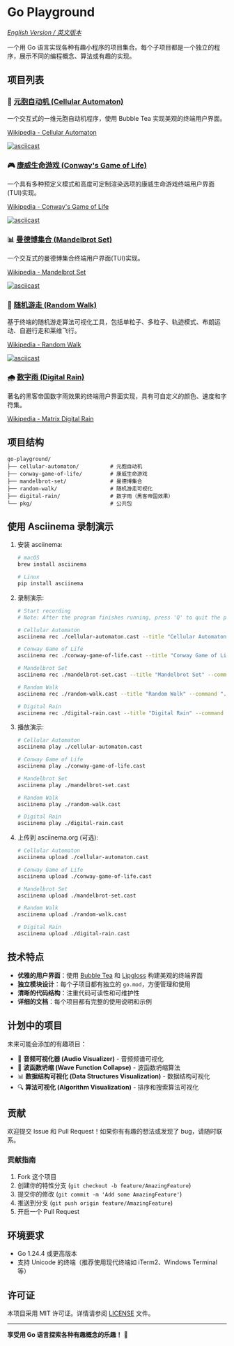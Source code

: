 # Go Playground

_[English Version / 英文版本](README.md)_

一个用 Go 语言实现各种有趣小程序的项目集合。每个子项目都是一个独立的程序，展示不同的编程概念、算法或有趣的实现。

## 项目列表

### 🧬 [元胞自动机 (Cellular Automaton)](./cellular-automaton/)

一个交互式的一维元胞自动机程序，使用 Bubble Tea 实现美观的终端用户界面。

[Wikipedia - Cellular Automaton](https://en.wikipedia.org/wiki/Cellular_automaton)

[![asciicast](https://asciinema.org/a/723614.svg)](https://asciinema.org/a/723614)

### 🎮 [康威生命游戏 (Conway's Game of Life)](./conway-game-of-life/)

一个具有多种预定义模式和高度可定制渲染选项的康威生命游戏终端用户界面(TUI)实现。

[Wikipedia - Conway's Game of Life](https://en.wikipedia.org/wiki/Conway's_Game_of_Life)

[![asciicast](https://asciinema.org/a/723612.svg)](https://asciinema.org/a/723612)

### 📊 [曼德博集合 (Mandelbrot Set)](./mandelbrot-set/)

一个交互式的曼德博集合终端用户界面(TUI)实现。

[Wikipedia - Mandelbrot Set](https://en.wikipedia.org/wiki/Mandelbrot_set)

[![asciicast](https://asciinema.org/a/723615.svg)](https://asciinema.org/a/723615)

### 🚶 [随机游走 (Random Walk)](./random-walk/)

基于终端的随机游走算法可视化工具，包括单粒子、多粒子、轨迹模式、布朗运动、自避行走和莱维飞行。

[Wikipedia - Random Walk](https://en.wikipedia.org/wiki/Random_walk)

[![asciicast](https://asciinema.org/a/723662.svg)](https://asciinema.org/a/723662)

### 🌧️ [数字雨 (Digital Rain)](./digital-rain/)

著名的黑客帝国数字雨效果的终端用户界面实现，具有可自定义的颜色、速度和字符集。

[Wikipedia - Matrix Digital Rain](https://en.wikipedia.org/wiki/Matrix_digital_rain)

## 项目结构

```
go-playground/
├── cellular-automaton/          # 元胞自动机
├── conway-game-of-life/         # 康威生命游戏
├── mandelbrot-set/              # 曼德博集合
├── random-walk/                 # 随机游走可视化
├── digital-rain/                # 数字雨（黑客帝国效果）
└── pkg/                         # 公共包
```

## 使用 Asciinema 录制演示

1. 安装 asciinema:

   ```bash
   # macOS
   brew install asciinema

   # Linux
   pip install asciinema
   ```

2. 录制演示:

   ```bash
   # Start recording
   # Note: After the program finishes running, press 'Q' to quit the program and complete the recording

   # Cellular Automaton
   asciinema rec ./cellular-automaton.cast --title "Cellular Automaton" --command "./bin/cellular-automaton"

   # Conway Game of Life
   asciinema rec ./conway-game-of-life.cast --title "Conway Game of Life" --command "./bin/conway-game-of-life"

   # Mandelbrot Set
   asciinema rec ./mandelbrot-set.cast --title "Mandelbrot Set" --command "./bin/mandelbrot-set"

   # Random Walk
   asciinema rec ./random-walk.cast --title "Random Walk" --command "./bin/random-walk"

   # Digital Rain
   asciinema rec ./digital-rain.cast --title "Digital Rain" --command "./bin/digital-rain"
   ```

3. 播放演示:

   ```bash
   # Cellular Automaton
   asciinema play ./cellular-automaton.cast

   # Conway Game of Life
   asciinema play ./conway-game-of-life.cast

   # Mandelbrot Set
   asciinema play ./mandelbrot-set.cast

   # Random Walk
   asciinema play ./random-walk.cast

   # Digital Rain
   asciinema play ./digital-rain.cast
   ```

4. 上传到 asciinema.org (可选):

   ```bash
   # Cellular Automaton
   asciinema upload ./cellular-automaton.cast

   # Conway Game of Life
   asciinema upload ./conway-game-of-life.cast

   # Mandelbrot Set
   asciinema upload ./mandelbrot-set.cast

   # Random Walk
   asciinema upload ./random-walk.cast

   # Digital Rain
   asciinema upload ./digital-rain.cast
   ```

## 技术特点

- **优雅的用户界面**：使用 [Bubble Tea](https://github.com/charmbracelet/bubbletea) 和 [Lipgloss](https://github.com/charmbracelet/lipgloss) 构建美观的终端界面
- **独立模块设计**：每个子项目都有独立的 `go.mod`，方便管理和使用
- **清晰的代码结构**：注重代码可读性和可维护性
- **详细的文档**：每个项目都有完整的使用说明和示例

## 计划中的项目

未来可能会添加的有趣项目：

- 🎵 **音频可视化器 (Audio Visualizer)** - 音频频谱可视化
- 🌊 **波函数坍缩 (Wave Function Collapse)** - 波函数坍缩算法
- 📊 **数据结构可视化 (Data Structures Visualization)** - 数据结构可视化
- 🔍 **算法可视化 (Algorithm Visualization)** - 排序和搜索算法可视化

## 贡献

欢迎提交 Issue 和 Pull Request！如果你有有趣的想法或发现了 bug，请随时联系。

### 贡献指南

1. Fork 这个项目
2. 创建你的特性分支 (`git checkout -b feature/AmazingFeature`)
3. 提交你的修改 (`git commit -m 'Add some AmazingFeature'`)
4. 推送到分支 (`git push origin feature/AmazingFeature`)
5. 开启一个 Pull Request

## 环境要求

- Go 1.24.4 或更高版本
- 支持 Unicode 的终端（推荐使用现代终端如 iTerm2、Windows Terminal 等）

## 许可证

本项目采用 MIT 许可证。详情请参阅 [LICENSE](LICENSE) 文件。

---

**享受用 Go 语言探索各种有趣概念的乐趣！** 🚀
